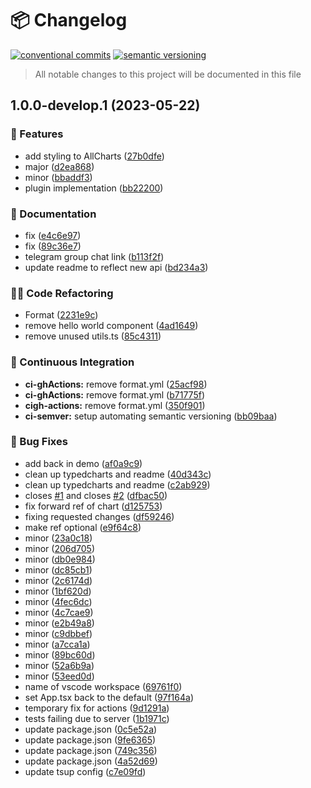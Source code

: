 # 📦 Changelog 
[![conventional commits](https://img.shields.io/badge/conventional%20commits-1.0.0-yellow.svg)](https://conventionalcommits.org)
[![semantic versioning](https://img.shields.io/badge/semantic%20versioning-2.0.0-green.svg)](https://semver.org)
> All notable changes to this project will be documented in this file

## 1.0.0-develop.1 (2023-05-22)


### 🍕 Features

* add styling to AllCharts ([27b0dfe](https://github.com/s0ftik3/solid-chartjs/commit/27b0dfeb94c6f8ff21ac4893c1e6c0b01d628f00))
* major ([d2ea868](https://github.com/s0ftik3/solid-chartjs/commit/d2ea8681d8bba86bcab887060a05b798ae14b879))
* minor ([bbaddf3](https://github.com/s0ftik3/solid-chartjs/commit/bbaddf354f79500968b9ff688048807bc5a1a64a))
* plugin implementation ([bb22200](https://github.com/s0ftik3/solid-chartjs/commit/bb22200fa23909e0d9fcbc0660f6573a167b5a12))


### 📝 Documentation

* fix ([e4c6e97](https://github.com/s0ftik3/solid-chartjs/commit/e4c6e97bd4be18413885fb80d9901317fcde4726))
* fix ([89c36e7](https://github.com/s0ftik3/solid-chartjs/commit/89c36e706975ca026fa0e262e11a8e1eb8243635))
* telegram group chat link ([b113f2f](https://github.com/s0ftik3/solid-chartjs/commit/b113f2f12e4bed9f2503f2a7942ce05238ff3aa8))
* update readme to reflect new api ([bd234a3](https://github.com/s0ftik3/solid-chartjs/commit/bd234a336b155370077be7f2dbc586f4345580f9))


### 🧑‍💻 Code Refactoring

* Format ([2231e9c](https://github.com/s0ftik3/solid-chartjs/commit/2231e9c47c65c3eaff54a72bb1b66055bc01e37e))
* remove hello world component ([4ad1649](https://github.com/s0ftik3/solid-chartjs/commit/4ad1649c1e25582ba982b3c16bcfb3c50d262023))
* remove unused utils.ts ([85c4311](https://github.com/s0ftik3/solid-chartjs/commit/85c431191d981516a712adfcf80c7af34ccba3b5))


### 🔁 Continuous Integration

* **ci-ghActions:** remove format.yml ([25acf98](https://github.com/s0ftik3/solid-chartjs/commit/25acf9842fd213312dddd2722aa14813db197dc3))
* **ci-ghActions:** remove format.yml ([b71775f](https://github.com/s0ftik3/solid-chartjs/commit/b71775f647dd392f7347c1aab0ddc52d91717d3c))
* **cigh-actions:** remove format.yml ([350f901](https://github.com/s0ftik3/solid-chartjs/commit/350f9012a7f090046ad3b2fb774f1f90a6aa9def))
* **ci-semver:** setup automating semantic versioning ([bb09baa](https://github.com/s0ftik3/solid-chartjs/commit/bb09baac30093774b4e9581f0f9d3dd39ba69a96))


### 🐛 Bug Fixes

* add back in demo ([af0a9c9](https://github.com/s0ftik3/solid-chartjs/commit/af0a9c92c38ebea49a0b732be8b05e744e4f5cdd))
* clean up typedcharts and readme ([40d343c](https://github.com/s0ftik3/solid-chartjs/commit/40d343ca76e144dedc653692d094ec3a050fe2ec))
* clean up typedcharts and readme ([c2ab929](https://github.com/s0ftik3/solid-chartjs/commit/c2ab9298b4684e34f9f0c755e3b23411ccdf10fe))
* closes [#1](https://github.com/s0ftik3/solid-chartjs/issues/1) and closes [#2](https://github.com/s0ftik3/solid-chartjs/issues/2) ([dfbac50](https://github.com/s0ftik3/solid-chartjs/commit/dfbac50fb4b1ef4a2adce47b88a417b342284b9f))
* fix forward ref of chart ([d125753](https://github.com/s0ftik3/solid-chartjs/commit/d1257537b6a486b3769cf576e7d5a3998401013b))
* fixing requested changes ([df59246](https://github.com/s0ftik3/solid-chartjs/commit/df59246eac0b9dc7a65ec0dd7e82fc41a9101dae))
* make ref optional ([e9f64c8](https://github.com/s0ftik3/solid-chartjs/commit/e9f64c8231580acb04a0e19020b9addcd2b33f46))
* minor ([23a0c18](https://github.com/s0ftik3/solid-chartjs/commit/23a0c18571b0f6a4848e19dc953df358410e5ca9))
* minor ([206d705](https://github.com/s0ftik3/solid-chartjs/commit/206d705fb26a66ec8cdecc17927dabbae4bd218e))
* minor ([db0e984](https://github.com/s0ftik3/solid-chartjs/commit/db0e9844d8cad63cdb667442f60112f8d47b1b6b))
* minor ([dc85cb1](https://github.com/s0ftik3/solid-chartjs/commit/dc85cb1bdf6abf406b7a0aa5dc6f3391f27cbc98))
* minor ([2c6174d](https://github.com/s0ftik3/solid-chartjs/commit/2c6174dd7cf34b2308a74a9c210195462e3f4761))
* minor ([1bf620d](https://github.com/s0ftik3/solid-chartjs/commit/1bf620db592a2222b38a91e6f22d59d730bdf5bf))
* minor ([4fec6dc](https://github.com/s0ftik3/solid-chartjs/commit/4fec6dc8dc3ed31727359943f6ba287976d42b2c))
* minor ([4c7cae9](https://github.com/s0ftik3/solid-chartjs/commit/4c7cae97b59289e26b1660551716c37104a89cac))
* minor ([e2b49a8](https://github.com/s0ftik3/solid-chartjs/commit/e2b49a86b86bd605c8f8bc764f860bf20d25b0b2))
* minor ([c9dbbef](https://github.com/s0ftik3/solid-chartjs/commit/c9dbbef76ef5096f2e21d37f2b0d07977b72238a))
* minor ([a7cca1a](https://github.com/s0ftik3/solid-chartjs/commit/a7cca1a10b0a34e2d7e202fb3b7395e77079998c))
* minor ([89bc60d](https://github.com/s0ftik3/solid-chartjs/commit/89bc60d2b25c64fc68498dda1c59212631653f29))
* minor ([52a6b9a](https://github.com/s0ftik3/solid-chartjs/commit/52a6b9a2ebd47e6e28f6e64d0699a96c6f169cb6))
* minor ([53eed0d](https://github.com/s0ftik3/solid-chartjs/commit/53eed0d24ed961f8684923ed9d54087b4f767357))
* name of vscode workspace ([69761f0](https://github.com/s0ftik3/solid-chartjs/commit/69761f0d251778fb6e314d7ecd5992a4dfcac36a))
* set App.tsx back to the default ([97f164a](https://github.com/s0ftik3/solid-chartjs/commit/97f164a77b75ffafc465b959e8bbd318eea14613))
* temporary fix for actions ([9d1291a](https://github.com/s0ftik3/solid-chartjs/commit/9d1291ab460877dcf0964e6c5de31a36a06fb760))
* tests failing due to server ([1b1971c](https://github.com/s0ftik3/solid-chartjs/commit/1b1971c0fed25b11338810db79b1a54ae54f6ffe))
* update package.json ([0c5e52a](https://github.com/s0ftik3/solid-chartjs/commit/0c5e52af1ff88ba590923ee2c32eaa23e9cbaac1))
* update package.json ([9fe6365](https://github.com/s0ftik3/solid-chartjs/commit/9fe63657f5a98c60a8501a7b5a9a2432315b3c0e))
* update package.json ([749c356](https://github.com/s0ftik3/solid-chartjs/commit/749c356216f10be3ffa9c96a7e999180bd70b84a))
* update package.json ([4a52d69](https://github.com/s0ftik3/solid-chartjs/commit/4a52d6964e559746f9b093017e91b3f17a7f3beb))
* update tsup config ([c7e09fd](https://github.com/s0ftik3/solid-chartjs/commit/c7e09fd551a7de10294fb75bc23e233773b6ad6f))
